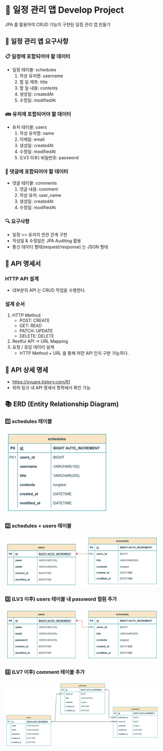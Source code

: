 # 📆 일정 관리 앱 Develop Project
JPA 를 활용하여 CRUD 기능이 구현된 일정 관리 앱 만들기

## 📌 일정 관리 앱 요구사항

### 📋 일정에 포함되어야 할 데이터
- 일정 테이블: schedules
   1. 작성 유저명: username
   2. 할 일 제목: title
   3. 할 일 내용: contents
   4. 생성일: createdAt
   5. 수정일: modifiedAt

### 👪 유저에 포함되어야 할 데이터
- 유저 테이블: users
  1. 작성 유저명: name
  2. 이메일: email
  3. 생성일: createdAt
  4. 수정일: modifiedAt
  5. (LV3 이후) 비밀번호: password

### 📒 댓글에 포함되어야 할 데이터
- 댓글 테이블: comments
  1. 댓글 내용: comment
  2. 작성 유저: user_name
  3. 생성일: createdAt
  4. 수정일: modifiedAt

### 🔍 요구사항
- 일정 <> 유저의 연관 관계 구현
- 작성일 & 수정일은 JPA Auditing 활용
- 통신 데이터 형태(request/response) 는 JSON 형태

## 📜 API 명세서

### HTTP API 설계
- 대부분의 API 는 CRUD 작업을 수행한다.

### 설계 순서
1. HTTP Method
   * POST: CREATE
   * GET: READ
   * PATCH: UPDATE
   * DELETE: DELETE
2. Restful API → URL Mapping
3. 요청 / 응답 데이터 설계
   * HTTP Method + URL 를 통해 어떤 API 인지 구분 가능하다.

## 📑 API 상세 명세
- https://syuare.tistory.com/61
- 위의 링크 내 API 명세서 항목에서 확인 가능

## 📚 ERD (Entity Relationship Diagram)
### 1️⃣ schedules 테이블
<img src="src/main/resources/static/ScheduleApp_ERD1.png" alt="" />

### 2️⃣ schedules + users 테이블
<img src="src/main/resources/static/ScheduleApp_ERD2.png" alt="" />

### 3️⃣ (LV3 이후) users 테이블 내 password 컬럼 추가
<img src="src/main/resources/static/ScheduleApp_ERD3.png" alt="" />

### 4️⃣ (LV7 이후) comment 테이블 추가
<img src="src/main/resources/static/ScheduleApp_ERD4.png" alt="" />